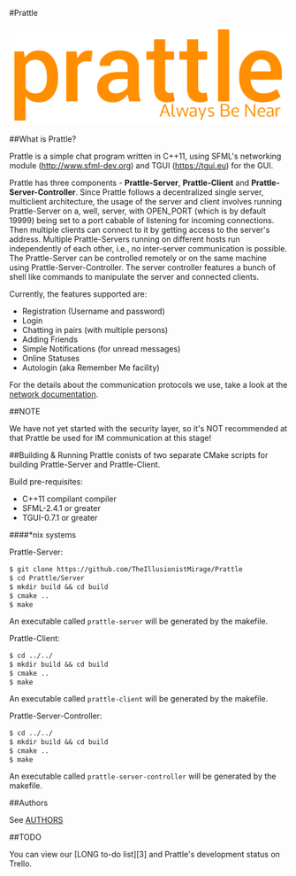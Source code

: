 #Prattle

![Prattle](Client/resources/images/prattle-logo.png)


##What is Prattle?

Prattle is a simple chat program written in C++11, using SFML's networking
module (http://www.sfml-dev.org) and TGUI (https://tgui.eu) for the GUI.

Prattle has three components - **Prattle-Server**, **Prattle-Client** and
**Prattle-Server-Controller**. Since Prattle follows a decentralized single
server, multiclient architecture, the usage of the server and client involves
running Prattle-Server on a, well, server, with OPEN_PORT (which is by
default 19999) being set to a port cabable of listening for incoming
connections. Then multiple clients can connect to it by getting access to the
server's address. Multiple Prattle-Servers running on different hosts run
independently of each other, i.e., no inter-server communication is possible.
The Prattle-Server can be controlled remotely or on the same machine using
Prattle-Server-Controller. The server controller features a bunch of shell
like commands to manipulate the server and connected clients.

Currently, the features supported are:

* Registration (Username and password)
* Login
* Chatting in pairs (with multiple persons)
* Adding Friends
* Simple Notifications (for unread messages)
* Online Statuses
* Autologin (aka Remember Me facility)

For the details about the communication protocols we use, take a look at the
[network documentation][1].


##NOTE

We have not yet started with the security layer, so it's NOT recommended at
that Prattle be used for IM communication at this stage!


##Building & Running
Prattle conists of two separate CMake scripts for building Prattle-Server
and Prattle-Client.

Build pre-requisites:
* C++11 compilant compiler
* SFML-2.4.1 or greater
* TGUI-0.7.1 or greater

####*nix systems

Prattle-Server:
```
$ git clone https://github.com/TheIllusionistMirage/Prattle
$ cd Prattle/Server
$ mkdir build && cd build
$ cmake ..
$ make
```
An executable called `prattle-server` will be generated by the makefile.

Prattle-Client:
```
$ cd ../../
$ mkdir build && cd build
$ cmake ..
$ make
```
An executable called `prattle-client` will be generated by the makefile.

Prattle-Server-Controller:
```
$ cd ../../
$ mkdir build && cd build
$ cmake ..
$ make
```
An executable called `prattle-server-controller` will be generated by the makefile.


##Authors

See [AUTHORS][2]


##TODO

You can view our [LONG to-do list][3] and Prattle's development status on Trello.

[1]: https://github.com/TheIllusionistMirage/Prattle/blob/master/Documentation.md "network documentation"
[2]: https://github.com/TheIllusionistMirage/Prattle/blob/master/AUTHORS "AUTHORS"
[6]: https://trello.com/b/7T367Ya3/current-to-do-list "to-do list"
